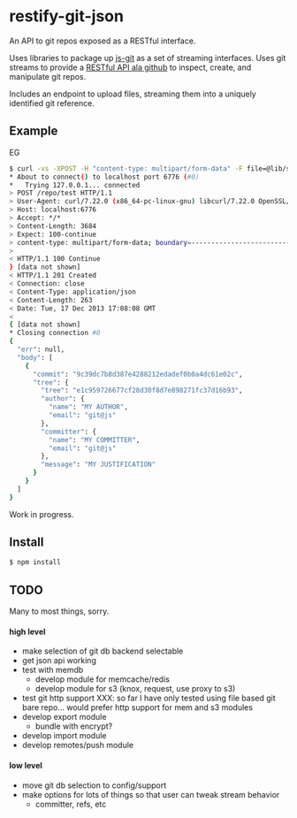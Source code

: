 
# restify-git-json

An API to git repos exposed as a RESTful interface.

Uses libraries to package up
[js-git](https://github.com/creationix/js-git) as a set of streaming
interfaces.  Uses git streams to provide a
[RESTful API ala github](http://developer.github.com/v3/git/blobs/) 
to inspect, create, and manipulate git repos.

Includes an endpoint to upload files, streaming them into a uniquely
identified git reference.

## Example
EG
```bash
$ curl -vs -XPOST -H "content-type: multipart/form-data" -F file=@lib/stream-git.js localhost:6776/repo/test | json
* About to connect() to localhost port 6776 (#0)
*   Trying 127.0.0.1... connected
> POST /repo/test HTTP/1.1
> User-Agent: curl/7.22.0 (x86_64-pc-linux-gnu) libcurl/7.22.0 OpenSSL/1.0.1 zlib/1.2.3.4 libidn/1.23 librtmp/2.3
> Host: localhost:6776
> Accept: */*
> Content-Length: 3684
> Expect: 100-continue
> content-type: multipart/form-data; boundary=----------------------------e64fd18f9418
>
< HTTP/1.1 100 Continue
} [data not shown]
< HTTP/1.1 201 Created
< Connection: close
< Content-Type: application/json
< Content-Length: 263
< Date: Tue, 17 Dec 2013 17:08:08 GMT
<
{ [data not shown]
* Closing connection #0
{ 
  "err": null,
  "body": [
    { 
      "commit": "9c39dc7b8d387e4288212edadef0b0a4dc61e02c",
      "tree": {
        "tree": "e1c959726677cf28d30f8d7e898271fc37d16b93",
        "author": {
          "name": "MY AUTHOR",
          "email": "git@js"
        },
        "committer": {
          "name": "MY COMMITTER",
          "email": "git@js"
        },
        "message": "MY JUSTIFICATION"  
      }
    }
  ]
}

```

Work in progress.

## Install
```bash
$ npm install
```

## TODO

Many to most things, sorry.
#### high level
* make selection of git db backend selectable
* get json api working
* test with memdb
  * develop module for memcache/redis
  * develop module for s3 (knox, request, use proxy to s3)
* test git http support XXX: so far I have only tested using file
  based git bare repo... would prefer http support for mem and s3
  modules
* develop export module
  * bundle with encrypt?
* develop import module
* develop remotes/push module

#### low level
* move git db selection to config/support
* make options for lots of things so that user can tweak stream
  behavior
  * committer, refs, etc


